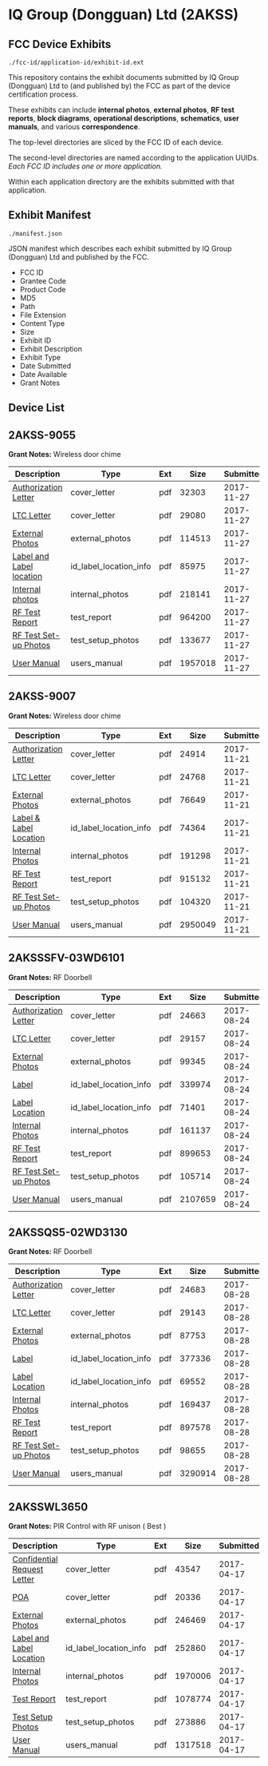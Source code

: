 # IQ Group (Dongguan) Ltd (2AKSS)
## FCC Device Exhibits

```
./fcc-id/application-id/exhibit-id.ext
```

This repository contains the exhibit documents submitted by IQ Group (Dongguan) Ltd to (and published by) the FCC as part of the device certification process.

These exhibits can include **internal photos**, **external photos**, **RF test reports**, **block diagrams**, **operational descriptions**, **schematics**, **user manuals**, and various **correspondence**.

The top-level directories are sliced by the FCC ID of each device.

The second-level directories are named according to the application UUIDs. *Each FCC ID includes one or more application.*

Within each application directory are the exhibits submitted with that application. 

## Exhibit Manifest

```
./manifest.json
```

JSON manifest which describes each exhibit submitted by IQ Group (Dongguan) Ltd and published by the FCC.

- FCC ID
- Grantee Code
- Product Code
- MD5
- Path
- File Extension
- Content Type
- Size
- Exhibit ID
- Exhibit Description
- Exhibit Type
- Date Submitted
- Date Available
- Grant Notes

## Device List
## 2AKSS-9055
**Grant Notes:** Wireless door chime

| Description | Type | Ext | Size | Submitted | Available |
| ----------- | ---- | --- | ---- | --------- | --------- |
| [Authorization Letter](2AKSS-9055/cd29c5bb12c2c9a16121959607cea3b5/3653132.pdf) | cover_letter | pdf | 32303 | 2017-11-27 | 2017-11-27 |
| [LTC Letter](2AKSS-9055/cd29c5bb12c2c9a16121959607cea3b5/3653134.pdf) | cover_letter | pdf | 29080 | 2017-11-27 | 2017-11-27 |
| [External Photos](2AKSS-9055/cd29c5bb12c2c9a16121959607cea3b5/3653136.pdf) | external_photos | pdf | 114513 | 2017-11-27 | 2017-11-27 |
| [Label and Label location](2AKSS-9055/cd29c5bb12c2c9a16121959607cea3b5/3653316.pdf) | id_label_location_info | pdf | 85975 | 2017-11-27 | 2017-11-27 |
| [Internal photos](2AKSS-9055/cd29c5bb12c2c9a16121959607cea3b5/3653317.pdf) | internal_photos | pdf | 218141 | 2017-11-27 | 2017-11-27 |
| [RF Test Report](2AKSS-9055/cd29c5bb12c2c9a16121959607cea3b5/3653148.pdf) | test_report | pdf | 964200 | 2017-11-27 | 2017-11-27 |
| [RF Test Set-up Photos](2AKSS-9055/cd29c5bb12c2c9a16121959607cea3b5/3653159.pdf) | test_setup_photos | pdf | 133677 | 2017-11-27 | 2017-11-27 |
| [User Manual](2AKSS-9055/cd29c5bb12c2c9a16121959607cea3b5/3653160.pdf) | users_manual | pdf | 1957018 | 2017-11-27 | 2017-11-27 |
## 2AKSS-9007
**Grant Notes:** Wireless door chime

| Description | Type | Ext | Size | Submitted | Available |
| ----------- | ---- | --- | ---- | --------- | --------- |
| [Authorization Letter](2AKSS-9007/1dbf6d77a22ab686ecd0ab5655df0f2c/3646634.pdf) | cover_letter | pdf | 24914 | 2017-11-21 | 2017-11-21 |
| [LTC Letter](2AKSS-9007/1dbf6d77a22ab686ecd0ab5655df0f2c/3646635.pdf) | cover_letter | pdf | 24768 | 2017-11-21 | 2017-11-21 |
| [External Photos](2AKSS-9007/1dbf6d77a22ab686ecd0ab5655df0f2c/3646636.pdf) | external_photos | pdf | 76649 | 2017-11-21 | 2017-11-21 |
| [Label & Label Location](2AKSS-9007/1dbf6d77a22ab686ecd0ab5655df0f2c/3646640.pdf) | id_label_location_info | pdf | 74364 | 2017-11-21 | 2017-11-21 |
| [Internal Photos](2AKSS-9007/1dbf6d77a22ab686ecd0ab5655df0f2c/3646644.pdf) | internal_photos | pdf | 191298 | 2017-11-21 | 2017-11-21 |
| [RF Test Report](2AKSS-9007/1dbf6d77a22ab686ecd0ab5655df0f2c/3646652.pdf) | test_report | pdf | 915132 | 2017-11-21 | 2017-11-21 |
| [RF Test Set-up Photos](2AKSS-9007/1dbf6d77a22ab686ecd0ab5655df0f2c/3646657.pdf) | test_setup_photos | pdf | 104320 | 2017-11-21 | 2017-11-21 |
| [User Manual](2AKSS-9007/1dbf6d77a22ab686ecd0ab5655df0f2c/3646659.pdf) | users_manual | pdf | 2950049 | 2017-11-21 | 2017-11-21 |
## 2AKSSSFV-03WD6101
**Grant Notes:** RF Doorbell

| Description | Type | Ext | Size | Submitted | Available |
| ----------- | ---- | --- | ---- | --------- | --------- |
| [Authorization Letter](2AKSSSFV-03WD6101/a29dad4e98e14bf383a7a539c4056156/3524787.pdf) | cover_letter | pdf | 24663 | 2017-08-24 | 2017-08-24 |
| [LTC Letter](2AKSSSFV-03WD6101/a29dad4e98e14bf383a7a539c4056156/3524788.pdf) | cover_letter | pdf | 29157 | 2017-08-24 | 2017-08-24 |
| [External Photos](2AKSSSFV-03WD6101/a29dad4e98e14bf383a7a539c4056156/3524789.pdf) | external_photos | pdf | 99345 | 2017-08-24 | 2017-08-24 |
| [Label](2AKSSSFV-03WD6101/a29dad4e98e14bf383a7a539c4056156/3524790.pdf) | id_label_location_info | pdf | 339974 | 2017-08-24 | 2017-08-24 |
| [Label Location](2AKSSSFV-03WD6101/a29dad4e98e14bf383a7a539c4056156/3524791.pdf) | id_label_location_info | pdf | 71401 | 2017-08-24 | 2017-08-24 |
| [Internal Photos](2AKSSSFV-03WD6101/a29dad4e98e14bf383a7a539c4056156/3524792.pdf) | internal_photos | pdf | 161137 | 2017-08-24 | 2017-08-24 |
| [RF Test Report](2AKSSSFV-03WD6101/a29dad4e98e14bf383a7a539c4056156/3524795.pdf) | test_report | pdf | 899653 | 2017-08-24 | 2017-08-24 |
| [RF Test Set-up Photos](2AKSSSFV-03WD6101/a29dad4e98e14bf383a7a539c4056156/3524796.pdf) | test_setup_photos | pdf | 105714 | 2017-08-24 | 2017-08-24 |
| [User Manual](2AKSSSFV-03WD6101/a29dad4e98e14bf383a7a539c4056156/3524797.pdf) | users_manual | pdf | 2107659 | 2017-08-24 | 2017-08-24 |
## 2AKSSQS5-02WD3130
**Grant Notes:** RF Doorbell

| Description | Type | Ext | Size | Submitted | Available |
| ----------- | ---- | --- | ---- | --------- | --------- |
| [Authorization Letter](2AKSSQS5-02WD3130/d100d27295188c0854ee3beaa1297c68/3529382.pdf) | cover_letter | pdf | 24683 | 2017-08-28 | 2017-08-28 |
| [LTC Letter](2AKSSQS5-02WD3130/d100d27295188c0854ee3beaa1297c68/3529383.pdf) | cover_letter | pdf | 29143 | 2017-08-28 | 2017-08-28 |
| [External Photos](2AKSSQS5-02WD3130/d100d27295188c0854ee3beaa1297c68/3529384.pdf) | external_photos | pdf | 87753 | 2017-08-28 | 2017-08-28 |
| [Label](2AKSSQS5-02WD3130/d100d27295188c0854ee3beaa1297c68/3529385.pdf) | id_label_location_info | pdf | 377336 | 2017-08-28 | 2017-08-28 |
| [Label Location](2AKSSQS5-02WD3130/d100d27295188c0854ee3beaa1297c68/3529386.pdf) | id_label_location_info | pdf | 69552 | 2017-08-28 | 2017-08-28 |
| [Internal Photos](2AKSSQS5-02WD3130/d100d27295188c0854ee3beaa1297c68/3529387.pdf) | internal_photos | pdf | 169437 | 2017-08-28 | 2017-08-28 |
| [RF Test Report](2AKSSQS5-02WD3130/d100d27295188c0854ee3beaa1297c68/3529390.pdf) | test_report | pdf | 897578 | 2017-08-28 | 2017-08-28 |
| [RF Test Set-up Photos](2AKSSQS5-02WD3130/d100d27295188c0854ee3beaa1297c68/3529391.pdf) | test_setup_photos | pdf | 98655 | 2017-08-28 | 2017-08-28 |
| [User Manual](2AKSSQS5-02WD3130/d100d27295188c0854ee3beaa1297c68/3529392.pdf) | users_manual | pdf | 3290914 | 2017-08-28 | 2017-08-28 |
## 2AKSSWL3650
**Grant Notes:** PIR Control with RF unison ( Best )

| Description | Type | Ext | Size | Submitted | Available |
| ----------- | ---- | --- | ---- | --------- | --------- |
| [Confidential Request Letter](2AKSSWL3650/b8e4ed30d10898d19b80d3e39a08f8a0/3359760.pdf) | cover_letter | pdf | 43547 | 2017-04-17 | 2017-04-17 |
| [POA](2AKSSWL3650/b8e4ed30d10898d19b80d3e39a08f8a0/3359765.pdf) | cover_letter | pdf | 20336 | 2017-04-17 | 2017-04-17 |
| [External Photos](2AKSSWL3650/b8e4ed30d10898d19b80d3e39a08f8a0/3359761.pdf) | external_photos | pdf | 246469 | 2017-04-17 | 2017-04-17 |
| [Label and Label Location](2AKSSWL3650/b8e4ed30d10898d19b80d3e39a08f8a0/3359764.pdf) | id_label_location_info | pdf | 252860 | 2017-04-17 | 2017-04-17 |
| [Internal Photos](2AKSSWL3650/b8e4ed30d10898d19b80d3e39a08f8a0/3359762.pdf) | internal_photos | pdf | 1970006 | 2017-04-17 | 2017-04-17 |
| [Test Report](2AKSSWL3650/b8e4ed30d10898d19b80d3e39a08f8a0/3359763.pdf) | test_report | pdf | 1078774 | 2017-04-17 | 2017-04-17 |
| [Test Setup Photos](2AKSSWL3650/b8e4ed30d10898d19b80d3e39a08f8a0/3359766.pdf) | test_setup_photos | pdf | 273886 | 2017-04-17 | 2017-04-17 |
| [User Manual](2AKSSWL3650/b8e4ed30d10898d19b80d3e39a08f8a0/3359767.pdf) | users_manual | pdf | 1317518 | 2017-04-17 | 2017-04-17 |
